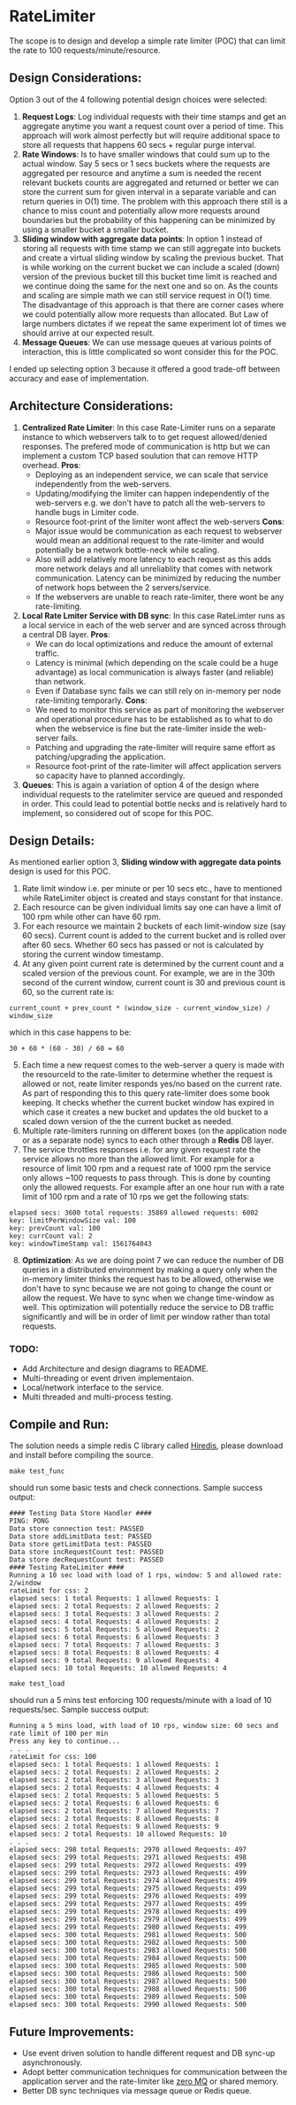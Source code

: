# RateLimiter
The scope is to design and develop a simple rate limiter (POC) that can limit the rate to 100 requests/minute/resource.

## Design Considerations:
  Option 3 out of the 4 following potential design choices were selected:
  1. **Request Logs**: Log individual requests with their time stamps and get an aggregate anytime you want a request count over a period of time. This approach will work almost perfectly but will require additional space to store all requests that happens 60 secs + regular purge interval.
  2. **Rate Windows**: Is to have smaller windows that could sum up to the actual window. Say 5 secs or 1 secs buckets where the requests are aggregated per resource and anytime a sum is needed the recent relevant buckets counts are aggregated and returned or better we can store the current sum for given interval in a separate variable and can return queries in O(1) time. The problem with this approach there still is a chance to miss count and potentially allow more requests around boundaries but the probability of this happening can be minimized by using a smaller bucket a smaller bucket.
  3. **Sliding window with aggregate data points**: In option 1 instead of storing all requests with time stamp we can still aggregate into buckets and create a virtual sliding window by scaling the previous bucket. That is while working on the current bucket we can include a scaled (down) version of the previous bucket till this bucket time limit is reached and we continue doing the same for the next one and so on. As the counts and scaling are simple math we can still service request in O(1) time. The disadvantage of this approach is that there are corner cases where we could potentially allow more requests than allocated. But Law of large numbers dictates if we repeat the same experiment lot of times we should arrive at our expected result.
  4. **Message Queues**: We can use message queues at various points of interaction, this is little complicated so wont consider this for the POC.
  
  I ended up selecting option 3 because it offered a good trade-off between accuracy and ease of implementation.
  
## Architecture Considerations:
  1. **Centralized Rate Limiter**:
    In this case Rate-Limiter runs on a separate instance to which webservers talk to to get request allowed/denied responses. The prefered mode of communication is http but we can implement a custom TCP based soulution that can remove HTTP overhead.
      **Pros**:
        * Deploying as an independent service, we can scale that service independently from the web-servers. 
        * Updating/modifying the limiter can happen independently of the web-servers e.g. we don't have to patch all the web-servers to handle bugs in Limiter code.
        * Resource foot-print of the limiter wont affect the web-servers
      **Cons**:
        * Major issue would be communication as each request to webserver would mean an additional request to the rate-limiter and would potentially be a network bottle-neck while scaling. 
        * Also will add relatively more latency to each request as this adds more network delays and all unreliablity that comes with network communication. Latency can be minimized by reducing the number of network hops between the 2 servers/service.
        * If the webservers are unable to reach rate-limiter, there wont be any rate-limiting.
  2. **Local Rate Lmiter Service with DB sync**:
    In this case RateLimter runs as a local service in each of the web server and are synced across through a central DB layer.
      **Pros**:
        * We can do local optimizations and reduce the amount of external traffic.
        * Latency is minimal (which depending on the scale could be a huge advantage) as local communication is always faster (and reliable) than network.
        * Even if Database sync fails we can still rely on in-memory per node rate-limiting temporarly. 
      **Cons**:
        * We need to monitor this service as part of monitoring the webserver and operational procedure has to be established as to what to do when the webservice is fine but the rate-limiter inside the web-server fails.
        * Patching and upgrading the rate-limiter will require same effort as patching/upgrading the application.
        * Resource foot-print of the rate-limiter will affect application servers so capacity have to planned accordingly.
  3. **Queues**:
    This is again a variation of option 4 of the design where individual requests to the ratelimiter service are queued and responded in order. This could lead to potential bottle necks and is relatively hard to implement, so considered out of scope for this POC.
  
## Design Details:
  As mentioned earlier option 3, **Sliding window with aggregate data points** design is used for this POC. 
  1. Rate limit window i.e. per minute or per 10 secs etc., have to mentioned while RateLimiter object is created and stays constant for that instance.
  2. Each resource can be given individual limits say one can have a limit of 100 rpm while other can have 60 rpm.
  3. For each resource we maintain 2 buckets of each limit-window size (say 60 secs). Current count is added to the current bucket and is rolled over after 60 secs. Whether 60 secs has passed or not is calculated by storing the current window timestamp.
  4. At any given point current rate is determined by the current count and a scaled version of the previous count. For example, we are in the 30th second of the current window, current count is 30 and previous count is 60, so the current rate is:
  ```
  current_count + prev_count * (window_size - current_window_size) / window_size
  ```
  which in this case happens to be:
  ```
  30 + 60 * (60 - 30) / 60 = 60
  ```
  5. Each time a new request comes to the web-server a query is made with the resourceId to the rate-limiter to determine whether the request is allowed or not, reate limiter responds yes/no based on the current rate. As part of responding this to this query rate-limiter does some book keeping. It checks whether the current bucket window has expired in which case it creates a new bucket and updates the old bucket to a scaled down version of the the current bucket as needed.
  6. Multiple rate-limiters running on different boxes (on the application node or as a separate node) syncs to each other through a **Redis** DB layer.
  7. The service throttles responses i.e. for any given request rate the service allows no more than the allowed limit. For example for a resource of limit 100 rpm and a request rate of 1000 rpm the service only allows ~100 requests to pass through. This is done by counting only the allowed requests.
  For example after an one hour run with a rate limit of 100 rpm and a rate of 10 rps we get the following stats:
  ```
  elapsed secs: 3600 total requests: 35869 allowed requests: 6002
  key: limitPerWindowSize val: 100
  key: prevCount val: 100
  key: currCount val: 2
  key: windowTimeStamp val: 1561764043
  ```
  8. **Optimization**: As we are doing point 7 we can reduce the number of DB queries in a distributed environment by making a query only when the in-memory limiter thinks the request has to be allowed, otherwise we don't have to sync because we are not going to change the count or allow the request. We have to sync when we change time-window as well. This optimization will potentially reduce the service to DB traffic significantly and will be in order of limit per window rather than total requests.
  
### TODO:
  * Add Architecture and design diagrams to README.
  * Multi-threading or event driven implementaion.
  * Local/network interface to the service.
  * Multi threaded and multi-process testing.

## Compile and Run:
  The solution needs a simple redis C library called [Hiredis](https://github.com/redis/hiredis), please download and install before compiling the source.
  ```
  make test_func
  ```
  should run some basic tests and check connections. Sample success output:
  ```
  #### Testing Data Store Handler ####
  PING: PONG
  Data store connection test: PASSED
  Data store addLimitData test: PASSED
  Data store getLimitData test: PASSED
  Data store incRequestCount test: PASSED
  Data store decRequestCount test: PASSED
  #### Testing RateLimiter ####
  Running a 10 sec load with load of 1 rps, window: 5 and allowed rate: 2/window
  rateLimit for css: 2
  elapsed secs: 1 total Requests: 1 allowed Requests: 1
  elapsed secs: 2 total Requests: 2 allowed Requests: 2
  elapsed secs: 3 total Requests: 3 allowed Requests: 2
  elapsed secs: 4 total Requests: 4 allowed Requests: 2
  elapsed secs: 5 total Requests: 5 allowed Requests: 2
  elapsed secs: 6 total Requests: 6 allowed Requests: 3
  elapsed secs: 7 total Requests: 7 allowed Requests: 3
  elapsed secs: 8 total Requests: 8 allowed Requests: 4
  elapsed secs: 9 total Requests: 9 allowed Requests: 4
  elapsed secs: 10 total Requests: 10 allowed Requests: 4
  ```
  
  ```
  make test_load
  ```
  should run a 5 mins test enforcing 100 requests/minute with a load of 10 requests/sec. Sample success output:
  ```
  Running a 5 mins load, with load of 10 rps, window size: 60 secs and rate limit of 100 per min
  Press any key to continue... 
  . . .
  rateLimit for css: 100
  elapsed secs: 1 total Requests: 1 allowed Requests: 1
  elapsed secs: 2 total Requests: 2 allowed Requests: 2
  elapsed secs: 2 total Requests: 3 allowed Requests: 3
  elapsed secs: 2 total Requests: 4 allowed Requests: 4
  elapsed secs: 2 total Requests: 5 allowed Requests: 5
  elapsed secs: 2 total Requests: 6 allowed Requests: 6
  elapsed secs: 2 total Requests: 7 allowed Requests: 7
  elapsed secs: 2 total Requests: 8 allowed Requests: 8
  elapsed secs: 2 total Requests: 9 allowed Requests: 9
  elapsed secs: 2 total Requests: 10 allowed Requests: 10
  . . .
  elapsed secs: 298 total Requests: 2970 allowed Requests: 497
  elapsed secs: 299 total Requests: 2971 allowed Requests: 498
  elapsed secs: 299 total Requests: 2972 allowed Requests: 499
  elapsed secs: 299 total Requests: 2973 allowed Requests: 499
  elapsed secs: 299 total Requests: 2974 allowed Requests: 499
  elapsed secs: 299 total Requests: 2975 allowed Requests: 499
  elapsed secs: 299 total Requests: 2976 allowed Requests: 499
  elapsed secs: 299 total Requests: 2977 allowed Requests: 499
  elapsed secs: 299 total Requests: 2978 allowed Requests: 499
  elapsed secs: 299 total Requests: 2979 allowed Requests: 499
  elapsed secs: 299 total Requests: 2980 allowed Requests: 499
  elapsed secs: 300 total Requests: 2981 allowed Requests: 500
  elapsed secs: 300 total Requests: 2982 allowed Requests: 500
  elapsed secs: 300 total Requests: 2983 allowed Requests: 500
  elapsed secs: 300 total Requests: 2984 allowed Requests: 500
  elapsed secs: 300 total Requests: 2985 allowed Requests: 500
  elapsed secs: 300 total Requests: 2986 allowed Requests: 500
  elapsed secs: 300 total Requests: 2987 allowed Requests: 500
  elapsed secs: 300 total Requests: 2988 allowed Requests: 500
  elapsed secs: 300 total Requests: 2989 allowed Requests: 500
  elapsed secs: 300 total Requests: 2990 allowed Requests: 500
  ```

## Future Improvements:
  * Use event driven solution to handle different request and DB sync-up asynchronously.
  * Adopt better communication techniques for communication between the application server and the rate-limiter like [zero MQ](http://zeromq.org/) or shared memory.
  * Better DB sync techniques via message queue or Redis queue.
    
